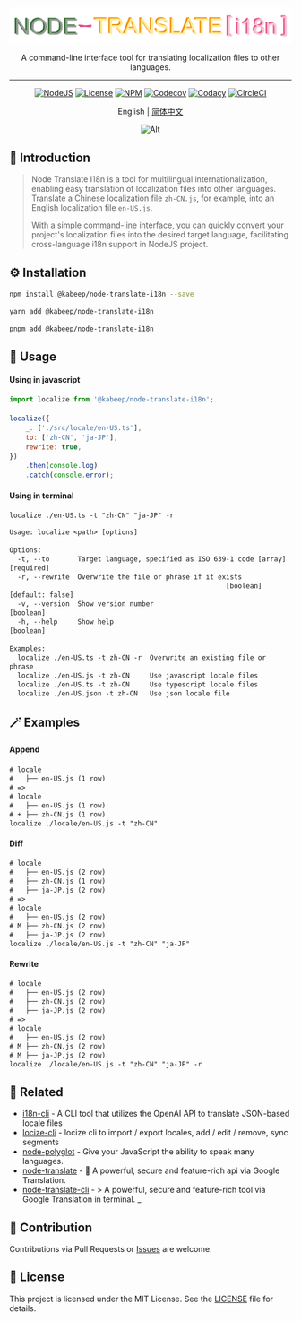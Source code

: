 <div align="center">

<img width="814" src="docs/images/logo.png" alt="logo">

A command-line interface tool for translating localization files to other languages.

---

[![NodeJS](https://img.shields.io/node/v/%40kabeep%2Fnode-translate-i18n?color=lightseagreen)](https://nodejs.org/docs/latest/api/)
[![License](https://img.shields.io/github/license/kabeep/node-translate-i18n?color=slateblue)](LICENSE)
[![NPM](https://img.shields.io/npm/d18m/%40kabeep%2Fnode-translate-i18n?color=cornflowerblue)](https://www.npmjs.com/package/@kabeep/node-translate-i18n)
[![Codecov](https://img.shields.io/codecov/c/github/kabeep/node-translate-i18n?logo=codecov&color=mediumvioletred)](https://codecov.io/gh/kabeep/node-translate-i18n)
[![Codacy](https://img.shields.io/codacy/grade/dfc924592ec54c55bcd4f5ed940065b9?logo=codacy&logoColor=dodgerblue&color=dodgerblue)](https://app.codacy.com/gh/kabeep/node-translate-i18n/dashboard?utm_source=gh&utm_medium=referral&utm_content=&utm_campaign=Badge_grade)
[![CircleCI](https://dl.circleci.com/status-badge/img/circleci/Qh23T2Zgw4Fy4V8uvKaymp/SM7PbTQQQRHifxy6jgNcTm/tree/master.svg?style=shield)](https://dl.circleci.com/status-badge/redirect/circleci/Qh23T2Zgw4Fy4V8uvKaymp/SM7PbTQQQRHifxy6jgNcTm/tree/master)

English | [简体中文](README.zh-CN.md)

![Alt](https://repobeats.axiom.co/api/embed/eb1e5895d457cb227266870e7461139852ca040c.svg "Repobeats analytics image")

</div>

## 📖 Introduction

> Node Translate I18n is a tool for multilingual internationalization, enabling easy translation of localization files
> into other languages. Translate a Chinese localization file `zh-CN.js`, for example, into an English localization
> file `en-US.js`.
>
> With a simple command-line interface, you can quickly convert your project's localization files into the desired
> target language, facilitating cross-language i18n support in NodeJS project.

## ⚙️ Installation

```bash
npm install @kabeep/node-translate-i18n --save
```

```bash
yarn add @kabeep/node-translate-i18n
```

```bash
pnpm add @kabeep/node-translate-i18n
```

## 🚀 Usage

#### Using in javascript

```javascript
import localize from '@kabeep/node-translate-i18n';

localize({
    _: ['./src/locale/en-US.ts'],
    to: ['zh-CN', 'ja-JP'],
    rewrite: true,
})
    .then(console.log)
    .catch(console.error);
```

#### Using in terminal

```shell
localize ./en-US.ts -t "zh-CN" "ja-JP" -r
```

```text
Usage: localize <path> [options]

Options:
  -t, --to       Target language, specified as ISO 639-1 code [array] [required]
  -r, --rewrite  Overwrite the file or phrase if it exists
                                                      [boolean] [default: false]
  -v, --version  Show version number                                   [boolean]
  -h, --help     Show help                                             [boolean]

Examples:
  localize ./en-US.ts -t zh-CN -r  Overwrite an existing file or phrase
  localize ./en-US.js -t zh-CN     Use javascript locale files
  localize ./en-US.ts -t zh-CN     Use typescript locale files
  localize ./en-US.json -t zh-CN   Use json locale file
```

## 🪄 Examples

#### Append

```shell
# locale
#   ├── en-US.js (1 row)
# =>
# locale
#   ├── en-US.js (1 row)
# + ├── zh-CN.js (1 row)
localize ./locale/en-US.js -t "zh-CN"
```

#### Diff

```shell
# locale
#   ├── en-US.js (2 row)
#   ├── zh-CN.js (1 row)
#   ├── ja-JP.js (2 row)
# =>
# locale
#   ├── en-US.js (2 row)
# M ├── zh-CN.js (2 row)
#   ├── ja-JP.js (2 row)
localize ./locale/en-US.js -t "zh-CN" "ja-JP"
```

#### Rewrite

```shell
# locale
#   ├── en-US.js (2 row)
#   ├── zh-CN.js (2 row)
#   ├── ja-JP.js (2 row)
# =>
# locale
#   ├── en-US.js (2 row)
# M ├── zh-CN.js (2 row)
# M ├── ja-JP.js (2 row)
localize ./locale/en-US.js -t "zh-CN" "ja-JP" -r
```

## 🔗 Related

- [i18n-cli](https://github.com/pandodao/i18n-cli) - A CLI tool that utilizes the OpenAI API to translate JSON-based
  locale files
- [locize-cli](https://github.com/locize/locize-cli) - locize cli to import / export locales, add / edit / remove, sync
  segments
- [node-polyglot](https://github.com/airbnb/polyglot.js) - Give your JavaScript the ability to speak many languages.
- [node-translate](https://github.com/kabeep/node-translate) - 🦜 A powerful, secure and feature-rich api via Google
  Translation.
- [node-translate-cli](https://github.com/kabeep/node-translate-cli) - > A powerful, secure and feature-rich tool via
  Google Translation in terminal. _

## 🤝 Contribution

Contributions via Pull Requests or [Issues](https://github.com/kabeep/node-translate-i18n/issues) are welcome.

## 📄 License

This project is licensed under the MIT License. See the [LICENSE](LICENSE) file for details.